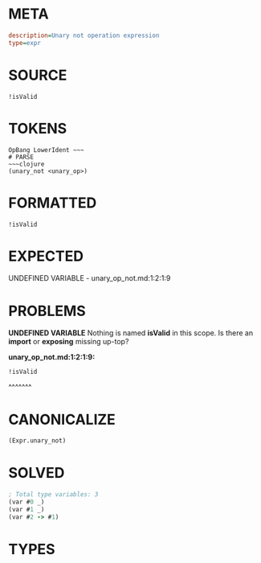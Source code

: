 # META
~~~ini
description=Unary not operation expression
type=expr
~~~
# SOURCE
~~~roc
!isValid
~~~
# TOKENS
~~~text
OpBang LowerIdent ~~~
# PARSE
~~~clojure
(unary_not <unary_op>)
~~~
# FORMATTED
~~~roc
!isValid
~~~
# EXPECTED
UNDEFINED VARIABLE - unary_op_not.md:1:2:1:9
# PROBLEMS
**UNDEFINED VARIABLE**
Nothing is named **isValid** in this scope.
Is there an **import** or **exposing** missing up-top?

**unary_op_not.md:1:2:1:9:**
```roc
!isValid
```
 ^^^^^^^


# CANONICALIZE
~~~clojure
(Expr.unary_not)
~~~
# SOLVED
~~~clojure
; Total type variables: 3
(var #0 _)
(var #1 _)
(var #2 -> #1)
~~~
# TYPES
~~~roc
~~~
